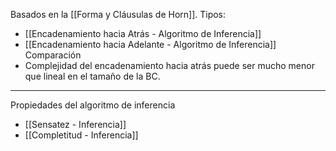 Basados en la [[Forma y Cláusulas de Horn]].
Tipos:
- [[Encadenamiento hacia Atrás - Algoritmo de Inferencia]]
- [[Encadenamiento hacia Adelante - Algoritmo de Inferencia]]
Comparación
- Complejidad del encadenamiento hacia atrás puede ser mucho menor que lineal en el tamaño de la BC.
***
Propiedades del algoritmo de inferencia
- [[Sensatez - Inferencia]]
- [[Completitud - Inferencia]] 